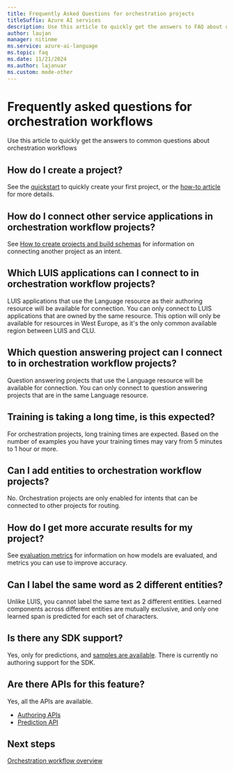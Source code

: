 ```yaml
---
title: Frequently Asked Questions for orchestration projects
titleSuffix: Azure AI services
description: Use this article to quickly get the answers to FAQ about orchestration projects
author: laujan
manager: nitinme
ms.service: azure-ai-language
ms.topic: faq
ms.date: 11/21/2024
ms.author: lajanuar
ms.custom: mode-other
---
```


# Frequently asked questions for orchestration workflows

Use this article to quickly get the answers to common questions about orchestration workflows

## How do I create a project?

See the [quickstart](./quickstart.md) to quickly create your first project, or the [how-to article](./how-to/create-project.md) for more details. 

## How do I connect other service applications in orchestration workflow projects?

See [How to create projects and build schemas](./how-to/create-project.md) for information on connecting another project as an intent.

## Which LUIS applications can I connect to in orchestration workflow projects?

LUIS applications that use the Language resource as their authoring resource will be available for connection. You can only connect to LUIS applications that are owned by the same resource. This option will only be available for resources in West Europe, as it's the only common available region between LUIS and CLU.

## Which question answering project can I connect to in orchestration workflow projects?

Question answering projects that use the Language resource will be available for connection. You can only connect to question answering projects that are in the same Language resource.

## Training is taking a long time, is this expected?

For orchestration projects, long training times are expected. Based on the number of examples you have your training times may vary from 5 minutes to 1 hour or more. 

## Can I add entities to orchestration workflow projects?

No. Orchestration projects are only enabled for intents that can be connected to other projects for routing. 

<!--
## Which languages are supported in this feature?

See the [language support](./language-support.md) article.
-->
## How do I get more accurate results for my project?

See [evaluation metrics](./concepts/evaluation-metrics.md) for information on how models are evaluated, and metrics you can use to improve accuracy.
<!--
## How many intents, and utterances can I add to a project?

See the [service limits](./service-limits.md) article. 
-->
## Can I label the same word as 2 different entities?

Unlike LUIS, you cannot label the same text as 2 different entities. Learned components across different entities are mutually exclusive, and only one learned span is predicted for each set of characters.

## Is there any SDK support?

Yes, only for predictions, and [samples are available](https://aka.ms/cluSampleCode). There is currently no authoring support for the SDK.

## Are there APIs for this feature?

Yes, all the APIs are available.
* [Authoring APIs](https://aka.ms/clu-authoring-apis)
* [Prediction API](/rest/api/language/2023-04-01/conversation-analysis-runtime/analyze-conversation)

## Next steps

[Orchestration workflow overview](overview.md)
